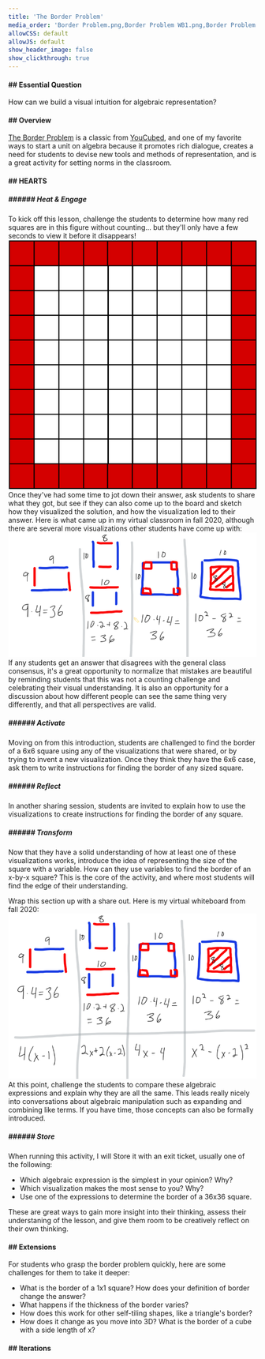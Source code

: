 ```yaml
---
title: 'The Border Problem'
media_order: 'Border Problem.png,Border Problem WB1.png,Border Problem WB2.png'
allowCSS: default
allowJS: default
show_header_image: false
show_clickthrough: true
---
```


#### ## Essential Question
How can we build a visual intuition for algebraic representation?

#### ## Overview
[The Border Problem](https://bhi61nm2cr3mkdgk1dtaov18-wpengine.netdna-ssl.com/wp-content/uploads/2018/09/Border-Problem-final-copy.pdf) is a classic from [YouCubed](https://www.youcubed.org/), and one of my favorite ways to start a unit on algebra because it promotes rich dialogue, creates a need for students to devise new tools and methods of representation, and is a great activity for setting norms in the classroom.

#### ## HEARTS

##### ###### Heat & Engage
To kick off this lesson, challenge the students to determine how many red squares are in this figure without counting... but they'll only have a few seconds to view it before it disappears!    
![](Border%20Problem.png)    
Once they've had some time to jot down their answer, ask students to share what they got, but see if they can also come up to the board and sketch how they visualized the solution, and how the visualization led to their answer. Here is what came up in my virtual classroom in fall 2020, although there are several more visualizations other students have come up with:    
![](Border%20Problem%20WB1.png)    
If any students get an answer that disagrees with the general class consensus, it's a great opportunity to normalize that mistakes are beautiful by reminding students that this was not a counting challenge and celebrating their visual understanding. It is also an opportunity for a discussion about how different people can see the same thing very differently, and that all perspectives are valid.

##### ###### Activate
Moving on from this introduction, students are challenged to find the border of a 6x6 square using any of the visualizations that were shared, or by trying to invent a new visualization. Once they think they have the 6x6 case, ask them to write instructions for finding the border of any sized square.

##### ###### Reflect
In another sharing session, students are invited to explain how to use the visualizations to create instructions for finding the border of any square.

##### ###### Transform
Now that they have a solid understanding of how at least one of these visualizations works, introduce the idea of representing the size of the square with a variable. How can they use variables to find the border of an x-by-x square? This is the core of the activity, and where most students will find the edge of their understanding.    

Wrap this section up with a share out. Here is my virtual whiteboard from fall 2020:    
![](Border%20Problem%20WB2.png)    
At this point, challenge the students to compare these algebraic expressions and explain why they are all the same. This leads really nicely into conversations about algebraic manipulation such as expanding and combining like terms. If you have time, those concepts can also be formally introduced.

##### ###### Store
When running this activity, I will Store it with an exit ticket, usually one of the following:
* Which algebraic expression is the simplest in your opinion? Why?
* Which visualization makes the most sense to you? Why?
* Use one of the expressions to determine the border of a 36x36 square.

These are great ways to gain more insight into their thinking, assess their understaning of the lesson, and give them room to be creatively reflect on their own thinking.

#### ## Extensions
For students who grasp the border problem quickly, here are some challenges for them to take it deeper:
* What is the border of a 1x1 square? How does your definition of border change the answer?
* What happens if the thickness of the border varies?
* How does this work for other self-tiling shapes, like a triangle's border?
* How does it change as you move into 3D? What is the border of a cube with a side length of x?

#### ## Iterations


